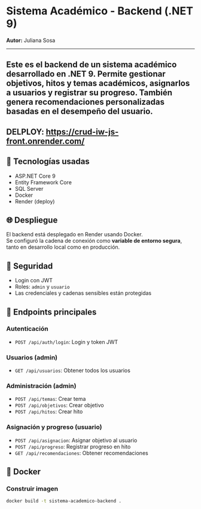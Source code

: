 # Sistema Académico - Backend (.NET 9)

**Autor:** Juliana Sosa

---

Este es el backend de un sistema académico desarrollado en **.NET 9**. Permite gestionar objetivos, hitos y temas académicos, asignarlos a usuarios y registrar su progreso. También genera recomendaciones personalizadas basadas en el desempeño del usuario.
---
DELPLOY: https://crud-iw-js-front.onrender.com/
---
## 🚀 Tecnologías usadas

- ASP.NET Core 9
- Entity Framework Core
- SQL Server
- Docker
- Render (deploy)

## 🌐 Despliegue

El backend está desplegado en Render usando Docker.  
Se configuró la cadena de conexión como **variable de entorno segura**, tanto en desarrollo local como en producción.

## 🔐 Seguridad

- Login con JWT
- Roles: `admin` y `usuario`
- Las credenciales y cadenas sensibles están protegidas

## 🔧 Endpoints principales

### Autenticación
- `POST /api/auth/login`: Login y token JWT

### Usuarios (admin)
- `GET /api/usuarios`: Obtener todos los usuarios

### Administración (admin)
- `POST /api/temas`: Crear tema
- `POST /api/objetivos`: Crear objetivo
- `POST /api/hitos`: Crear hito

### Asignación y progreso (usuario)
- `POST /api/asignacion`: Asignar objetivo al usuario
- `POST /api/progreso`: Registrar progreso en hito
- `GET /api/recomendaciones`: Obtener recomendaciones

## 🐳 Docker

### Construir imagen
```bash
docker build -t sistema-academico-backend .
